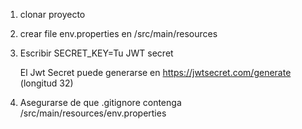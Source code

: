 1. clonar proyecto
2. crear file env.properties en /src/main/resources
3. Escribir SECRET_KEY=Tu JWT secret

   El Jwt Secret puede generarse en https://jwtsecret.com/generate (longitud 32)

4. Asegurarse de que .gitignore contenga /src/main/resources/env.properties